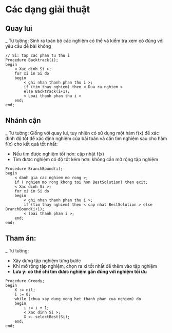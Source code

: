 # Các dạng giải thuật

## Quay lui

\_ Tư tưởng: Sinh ra toàn bộ các nghiệm có thể và kiểm tra xem có đúng với yêu cầu đề bài không

```text
// Si: tap cac phan tu thu i
Procedure Backtrack(i);
begin
    < Xac dinh Si >;
    for xi in Si do 
    begin
        < ghi nhan thanh phan thu i >;
        if (tim thay nghiem) then < Dua ra nghiem >
        else Backtrack(i+1);
        < Loai thanh phan thu i >
    end;
end;
```

## Nhánh cận

\_ Tư tưởng: Giống với quay lui, tuy nhiên có sử dụng một hàm f\(x\) để xác định độ tốt để xác định nghiệm của bài toán và cần tìm nghiệm sau cho hàm f\(x\) cho kết quả tốt nhất:

* Nếu tìm được nghiệm tốt hơn: cập nhật f\(x\)
* Tìm được nghiệm có độ tốt kém hơn: không cần mở rộng tập nghiệm

```text
Procedure BranchBound(i);
begin
    < danh gia cac nghiem mo rong >;
    if ( nghiem mo rong khong toi hon BestSolution) then exit;
    < Xac dinh Si >;
    for xi in Si do
    begin
        < ghi nhan thanh phan thu i >;
        if (tim thay nghiem) then < cap nhat BestSolution > else BranchBound(i+1);
        < loai thanh phan i >;
    end;
end;
```

## Tham ăn:

\_ Tư tưởng: 

* Xây dựng tập nghiệm từng bước
* Khi mở rộng tập nghiệm, chọn ra xi tốt nhất để thêm vào tập nghiệm
* **Lưu ý: có thể chỉ tìm được nghiệm gần đúng với nghiệm tối ưu**

```text
Procedure Greedy;
begin
    X := nil;
    i := 0;
    while (chua xay dung xong het thanh phan cua nghiem) do
    begin
        i := i + 1;
        < Xac dinh Si >;
        X <- selectBest(Si);
    end;
end;    
```

